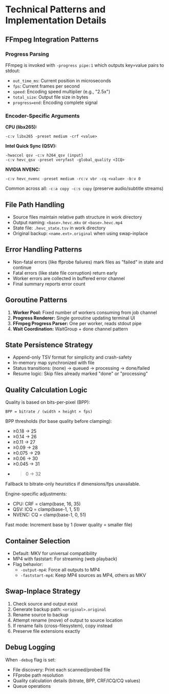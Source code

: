 # Technical Patterns and Implementation Details

## FFmpeg Integration Patterns

### Progress Parsing
FFmpeg is invoked with `-progress pipe:1` which outputs key=value pairs to stdout:
- `out_time_ms`: Current position in microseconds
- `fps`: Current frames per second
- `speed`: Encoding speed multiplier (e.g., "2.5x")
- `total_size`: Output file size in bytes
- `progress=end`: Encoding complete signal

### Encoder-Specific Arguments

**CPU (libx265):**
```
-c:v libx265 -preset medium -crf <value>
```

**Intel Quick Sync (QSV):**
```
-hwaccel qsv -c:v h264_qsv (input)
-c:v hevc_qsv -preset veryfast -global_quality <ICQ>
```

**NVIDIA NVENC:**
```
-c:v hevc_nvenc -preset medium -rc:v vbr -cq <value> -b:v 0
```

Common across all: `-c:a copy -c:s copy` (preserve audio/subtitle streams)

## File Path Handling
- Source files maintain relative path structure in work directory
- Output naming: `<base>.hevc.mkv` or `<base>.hevc.mp4`
- State file: `.hevc_state.tsv` in work directory
- Original backup: `<name.ext>.original` when using swap-inplace

## Error Handling Patterns
- Non-fatal errors (like ffprobe failures) mark files as "failed" in state and continue
- Fatal errors (like state file corruption) return early
- Worker errors are collected in buffered error channel
- Final summary reports error count

## Goroutine Patterns
1. **Worker Pool:** Fixed number of workers consuming from job channel
2. **Progress Renderer:** Single goroutine updating terminal UI
3. **FFmpeg Progress Parser:** One per worker, reads stdout pipe
4. **Wait Coordination:** WaitGroup + done channel pattern

## State Persistence Strategy
- Append-only TSV format for simplicity and crash-safety
- In-memory map synchronized with file
- Status transitions: (none) → queued → processing → done/failed
- Resume logic: Skip files already marked "done" or "processing"

## Quality Calculation Logic
Quality is based on bits-per-pixel (BPP):
```
BPP = bitrate / (width × height × fps)
```

BPP thresholds (for base quality before clamping):
- ≥0.18 → 25
- ≥0.14 → 26
- ≥0.11 → 27
- ≥0.09 → 28
- ≥0.075 → 29
- ≥0.06 → 30
- ≥0.045 → 31
- >0 → 32

Fallback to bitrate-only heuristics if dimensions/fps unavailable.

Engine-specific adjustments:
- CPU: CRF = clamp(base, 16, 35)
- QSV: ICQ = clamp(base-1, 1, 51)
- NVENC: CQ = clamp(base-1, 0, 51)

Fast mode: Increment base by 1 (lower quality = smaller file)

## Container Selection
- Default: MKV for universal compatibility
- MP4 with faststart: For streaming (web playback)
- Flag behavior:
  - `-output-mp4`: Force all outputs to MP4
  - `-faststart-mp4`: Keep MP4 sources as MP4, others as MKV

## Swap-Inplace Strategy
1. Check source and output exist
2. Generate backup path: `<original>.original`
3. Rename source to backup
4. Attempt rename (move) of output to source location
5. If rename fails (cross-filesystem), copy instead
6. Preserve file extensions exactly

## Debug Logging
When `-debug` flag is set:
- File discovery: Print each scanned/probed file
- FFprobe path resolution
- Quality calculation details (bitrate, BPP, CRF/ICQ/CQ values)
- Queue operations
